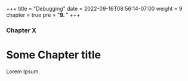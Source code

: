 +++
title = "Debugging"
date = 2022-09-16T08:56:14-07:00
weight = 9
chapter = true
pre = "<b>9. </b>"
+++

### Chapter X

# Some Chapter title

Lorem Ipsum.